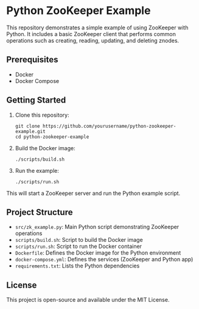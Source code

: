 
# Python ZooKeeper Example

This repository demonstrates a simple example of using ZooKeeper with Python. It includes a basic ZooKeeper client that performs common operations such as creating, reading, updating, and deleting znodes.

## Prerequisites

- Docker
- Docker Compose

## Getting Started

1. Clone this repository:
   ```
   git clone https://github.com/yourusername/python-zookeeper-example.git
   cd python-zookeeper-example
   ```

2. Build the Docker image:
   ```
   ./scripts/build.sh
   ```

3. Run the example:
   ```
   ./scripts/run.sh
   ```

This will start a ZooKeeper server and run the Python example script.

## Project Structure

- `src/zk_example.py`: Main Python script demonstrating ZooKeeper operations
- `scripts/build.sh`: Script to build the Docker image
- `scripts/run.sh`: Script to run the Docker container
- `Dockerfile`: Defines the Docker image for the Python environment
- `docker-compose.yml`: Defines the services (ZooKeeper and Python app)
- `requirements.txt`: Lists the Python dependencies

## License

This project is open-source and available under the MIT License.
